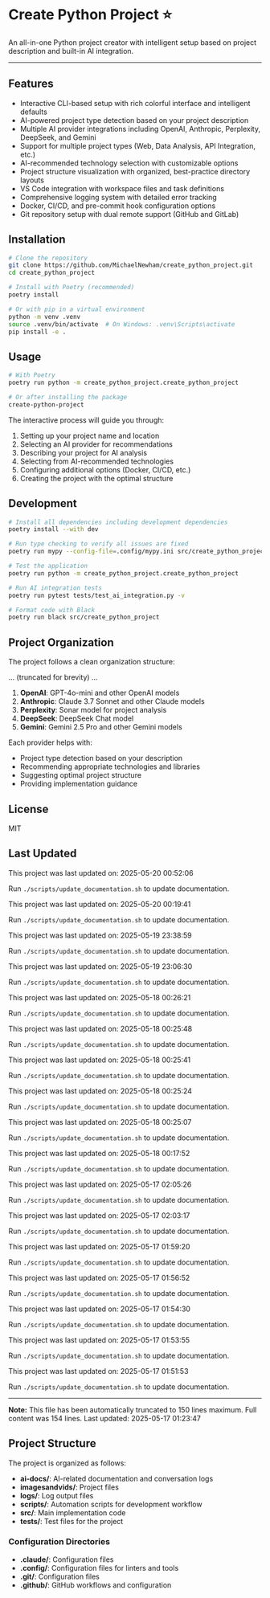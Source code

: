 # Create Python Project ⭐

An all-in-one Python project creator with intelligent setup based on project description and built-in AI integration.

***

## Features

- Interactive CLI-based setup with rich colorful interface and intelligent defaults
- AI-powered project type detection based on your project description
- Multiple AI provider integrations including OpenAI, Anthropic, Perplexity, DeepSeek, and Gemini
- Support for multiple project types (Web, Data Analysis, API Integration, etc.)
- AI-recommended technology selection with customizable options
- Project structure visualization with organized, best-practice directory layouts
- VS Code integration with workspace files and task definitions
- Comprehensive logging system with detailed error tracking
- Docker, CI/CD, and pre-commit hook configuration options
- Git repository setup with dual remote support (GitHub and GitLab)

## Installation

```bash
# Clone the repository
git clone https://github.com/MichaelNewham/create_python_project.git
cd create_python_project

# Install with Poetry (recommended)
poetry install

# Or with pip in a virtual environment
python -m venv .venv
source .venv/bin/activate  # On Windows: .venv\Scripts\activate
pip install -e .
```

## Usage

```bash
# With Poetry
poetry run python -m create_python_project.create_python_project

# Or after installing the package
create-python-project
```

The interactive process will guide you through:
1. Setting up your project name and location
2. Selecting an AI provider for recommendations
3. Describing your project for AI analysis
4. Selecting from AI-recommended technologies
5. Configuring additional options (Docker, CI/CD, etc.)
6. Creating the project with the optimal structure

## Development

```bash
# Install all dependencies including development dependencies
poetry install --with dev

# Run type checking to verify all issues are fixed
poetry run mypy --config-file=.config/mypy.ini src/create_python_project

# Test the application
poetry run python -m create_python_project.create_python_project

# Run AI integration tests
poetry run pytest tests/test_ai_integration.py -v

# Format code with Black
poetry run black src/create_python_project
```

## Project Organization

The project follows a clean organization structure:

... (truncated for brevity) ...


1. **OpenAI**: GPT-4o-mini and other OpenAI models
2. **Anthropic**: Claude 3.7 Sonnet and other Claude models
3. **Perplexity**: Sonar model for project analysis
4. **DeepSeek**: DeepSeek Chat model
5. **Gemini**: Gemini 2.5 Pro and other Gemini models

Each provider helps with:
- Project type detection based on your description
- Recommending appropriate technologies and libraries
- Suggesting optimal project structure
- Providing implementation guidance

## License

MIT

## Last Updated

This project was last updated on: 2025-05-20 00:52:06

Run `./scripts/update_documentation.sh` to update documentation.

This project was last updated on: 2025-05-20 00:19:41

Run `./scripts/update_documentation.sh` to update documentation.

This project was last updated on: 2025-05-19 23:38:59

Run `./scripts/update_documentation.sh` to update documentation.

This project was last updated on: 2025-05-19 23:06:30

Run `./scripts/update_documentation.sh` to update documentation.

This project was last updated on: 2025-05-18 00:26:21

Run `./scripts/update_documentation.sh` to update documentation.

This project was last updated on: 2025-05-18 00:25:48

Run `./scripts/update_documentation.sh` to update documentation.

This project was last updated on: 2025-05-18 00:25:41

Run `./scripts/update_documentation.sh` to update documentation.

This project was last updated on: 2025-05-18 00:25:24

Run `./scripts/update_documentation.sh` to update documentation.

This project was last updated on: 2025-05-18 00:25:07

Run `./scripts/update_documentation.sh` to update documentation.

This project was last updated on: 2025-05-18 00:17:52

Run `./scripts/update_documentation.sh` to update documentation.

This project was last updated on: 2025-05-17 02:05:26

Run `./scripts/update_documentation.sh` to update documentation.

This project was last updated on: 2025-05-17 02:03:17

Run `./scripts/update_documentation.sh` to update documentation.

This project was last updated on: 2025-05-17 01:59:20

Run `./scripts/update_documentation.sh` to update documentation.

This project was last updated on: 2025-05-17 01:56:52

Run `./scripts/update_documentation.sh` to update documentation.

This project was last updated on: 2025-05-17 01:54:30

Run `./scripts/update_documentation.sh` to update documentation.

This project was last updated on: 2025-05-17 01:53:55

Run `./scripts/update_documentation.sh` to update documentation.

This project was last updated on: 2025-05-17 01:51:53

Run `./scripts/update_documentation.sh` to update documentation.

---

**Note:** This file has been automatically truncated to 150 lines maximum.
Full content was 154 lines. Last updated: 2025-05-17 01:23:47

## Project Structure

The project is organized as follows:

- **ai-docs/**: AI-related documentation and conversation logs
- **imagesandvids/**: Project files
- **logs/**: Log output files
- **scripts/**: Automation scripts for development workflow
- **src/**: Main implementation code
- **tests/**: Test files for the project

### Configuration Directories

- **.claude/**: Configuration files
- **.config/**: Configuration files for linters and tools
- **.git/**: Configuration files
- **.github/**: GitHub workflows and configuration

